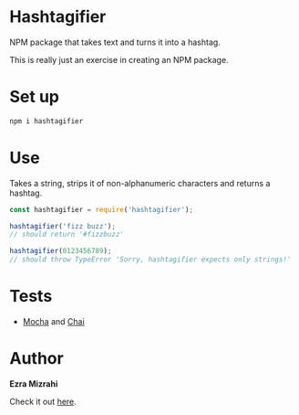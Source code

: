 # Hashtagifier
NPM package that takes text and turns it into a hashtag.

This is really just an exercise in creating an NPM package.

# Set up
```bash
npm i hashtagifier
```

# Use
Takes a string, strips it of non-alphanumeric characters and returns a hashtag.

```javascript
const hashtagifier = require('hashtagifier');

hashtagifier('fizz buzz');
// should return '#fizzbuzz'

hashtagifier(0123456789);
// should throw TypeError 'Sorry, hashtagifier expects only strings!'
```

# Tests
* [Mocha](https://mochajs.org/) and [Chai](https://www.chaijs.com/)

# Author
**Ezra Mizrahi**

Check it out [here](https://www.npmjs.com/package/hashtagifier).
